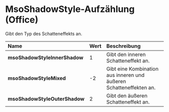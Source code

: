 
# MsoShadowStyle-Aufzählung (Office)

Gibt den Typ des Schatteneffekts an.



|**Name**|**Wert**|**Beschreibung**|
|:-----|:-----|:-----|
|**msoShadowStyleInnerShadow**|1|Gibt den inneren Schatteneffekt an.|
|**msoShadowStyleMixed**|-2|Gibt eine Kombination aus inneren und äußeren Schatteneffekten an.|
|**msoShadowStyleOuterShadow**|2|Gibt den äußeren Schatteneffekt an.|
